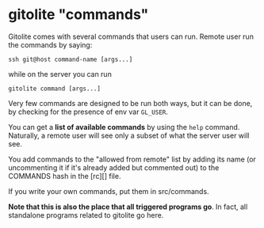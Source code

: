 # gitolite "commands"

Gitolite comes with several commands that users can run.  Remote user run the
commands by saying:

    ssh git@host command-name [args...]

while on the server you can run

    gitolite command [args...]

Very few commands are designed to be run both ways, but it can be done, by
checking for the presence of env var `GL_USER`.

You can get a **list of available commands** by using the `help` command.
Naturally, a remote user will see only a subset of what the server user will
see.

You add commands to the "allowed from remote" list by adding its name (or
uncommenting it if it's already added but commented out) to the COMMANDS hash
in the [rc][] file.

If you write your own commands, put them in src/commands.

**Note that this is also the place that all triggered programs go**.  In fact,
all standalone programs related to gitolite go here.
